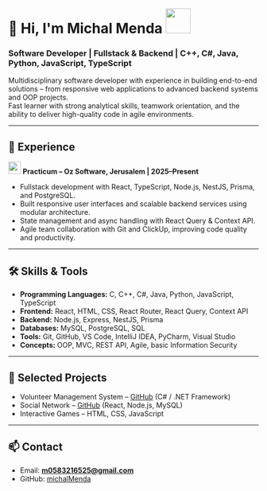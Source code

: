 # 👋 Hi, I'm Michal Menda <img src="https://media.giphy.com/media/WUlplcMpOCEmTGBtBW/giphy.gif" width="50">

### Software Developer | Fullstack & Backend | C++, C#, Java, Python, JavaScript, TypeScript

Multidisciplinary software developer with experience in building end-to-end solutions – from responsive web applications to advanced backend systems and OOP projects.  
Fast learner with strong analytical skills, teamwork orientation, and the ability to deliver high-quality code in agile environments.


---

## 🚀 Experience

<img src="https://media.giphy.com/media/iY8CRBdQXODJSCERIr/giphy.gif" width="25"> **Practicum – Oz Software, Jerusalem | 2025–Present**
- Fullstack development with React, TypeScript, Node.js, NestJS, Prisma, and PostgreSQL.  
- Built responsive user interfaces and scalable backend services using modular architecture.  
- State management and async handling with React Query & Context API.  
- Agile team collaboration with Git and ClickUp, improving code quality and productivity.  

---

## 🛠️ Skills & Tools
- **Programming Languages:** C, C++, C#, Java, Python, JavaScript, TypeScript  
- **Frontend:** React, HTML, CSS, React Router, React Query, Context API  
- **Backend:** Node.js, Express, NestJS, Prisma  
- **Databases:** MySQL, PostgreSQL, SQL  
- **Tools:** Git, GitHub, VS Code, IntelliJ IDEA, PyCharm, Visual Studio  
- **Concepts:** OOP, MVC, REST API, Agile, basic Information Security  

---

## 📌 Selected Projects
- Volunteer Management System – [GitHub](https://github.com/sara6310472/dotNet5785_9427_1873) (C# / .NET Framework)  
- Social Network – [GitHub](https://github.com/michalMenda/social-api-project) (React, Node.js, MySQL)  
- Interactive Games – HTML, CSS, JavaScript  

---

## 📫 Contact
- Email: **m0583216525@gmail.com**  
- GitHub: [michalMenda](https://github.com/michalMenda)
